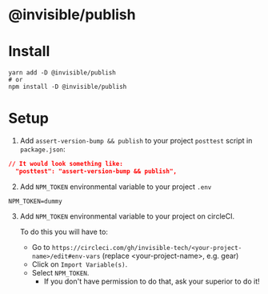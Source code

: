 # @invisible/publish

# Install

```
yarn add -D @invisible/publish
# or
npm install -D @invisible/publish
```

# Setup

1. Add `assert-version-bump && publish` to your project `posttest` script in `package.json`:
```json
// It would look something like:
  "posttest": "assert-version-bump && publish",
```

2. Add `NPM_TOKEN` environmental variable to your project `.env`
```
NPM_TOKEN=dummy
```

3. Add `NPM_TOKEN` environmental variable to your project on circleCI.

    To do this you will have to:
    
    - Go to `https://circleci.com/gh/invisible-tech/<your-project-name>/edit#env-vars` (replace \<your-project-name\>, e.g. gear)
    - Click on `Import Variable(s)`.
    - Select `NPM_TOKEN`.
      - If you don't have permission to do that, ask your superior to do it!
